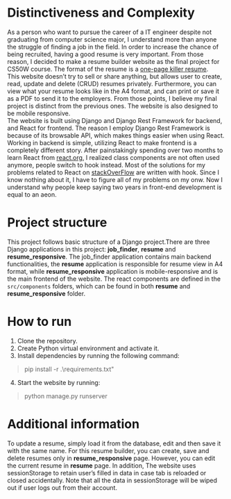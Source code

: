 # Distinctiveness and Complexity
As a person who want to pursue the career of a IT engineer despite not graduating from computer science major, I understand more than anyone the struggle of finding a job in the field. In order to increase the chance  of being recruited, having a good resume is very important. From those reason, I decided to make a resume builder website as the final project for CS50W course. The format of the resume is a [one-page killer resume](https://www.freecodecamp.org/news/writing-a-killer-software-engineering-resume-b11c91ef699d/).<br>
This website doesn’t try to sell or share anything, but allows user to create, read, update and delete (CRUD) resumes privately. Furthermore, you can view what your resume looks like in the A4 format, and can print or save it as a PDF to send it to the employers. From those points, I believe my final project is distinct from the previous ones. The website is also designed to be mobile responsive.<br>
The website is built using Django and Django Rest Framework for backend, and React for frontend. The reason I employ Django Rest Framework is because of its browsable API, which makes things easier when using React. Working in backend is simple, utilizing React to make frontend is a completely different story. After painstakingly spending over two months to learn React from [react.org](https://reactjs.org/), I realized  class components are not often used anymore, people switch to hook instead. Most of the solutions for my problems related to React on [stackOverFlow](https://stackoverflow.com/) are written with hook. Since I know nothing about it, I have to figure all of my problems on my onw. Now I understand why people keep saying two years in front-end development is equal to an aeon.<br>
# Project structure
This project follows basic structure of a Django project.There are three Django applications in this project: **job_finder**, **resume** and **resume_responsive**. The job_finder application contains main backend functionalities, the **resume** application is responsible for resume view in A4 format, while **resume_responsive** application is mobile-responsive and is the main frontend of the website. The react components are defined in the `src/components` folders, which can be found in both **resume** and **resume_responsive** folder.
# How to run
1. Clone the repository.
2. Create Python virtual environment and activate it.
3. Install dependencies by running the following command: 
> pip install -r .\requirements.txt"
4. Start the website by running:
> python manage.py runserver
# Additional information
To  update a resume, simply load it from the database, edit and then save it with the same name. For this resume builder, you can create, save and delete resumes only in **resume_responsive** page. However, you can edit the current resume in **resume** page. In addition, The website uses sessionStorage to retain user’s filled in data in case tab is reloaded or closed accidentally. Note that all the data in sessionStorage will be wiped out if  user logs out from their account. 
